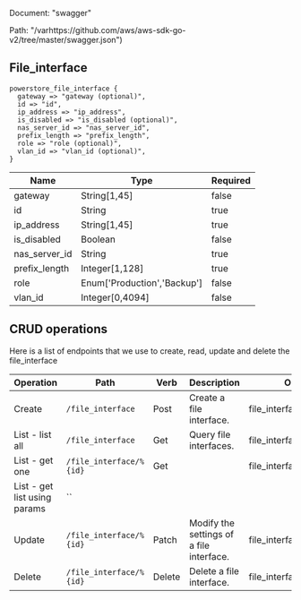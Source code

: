 Document: "swagger"


Path: "/varhttps://github.com/aws/aws-sdk-go-v2/tree/master/swagger.json")

## File_interface



```puppet
powerstore_file_interface {
  gateway => "gateway (optional)",
  id => "id",
  ip_address => "ip_address",
  is_disabled => "is_disabled (optional)",
  nas_server_id => "nas_server_id",
  prefix_length => "prefix_length",
  role => "role (optional)",
  vlan_id => "vlan_id (optional)",
}
```

| Name        | Type           | Required       |
| ------------- | ------------- | ------------- |
|gateway | String[1,45] | false |
|id | String | true |
|ip_address | String[1,45] | true |
|is_disabled | Boolean | false |
|nas_server_id | String | true |
|prefix_length | Integer[1,128] | true |
|role | Enum['Production','Backup'] | false |
|vlan_id | Integer[0,4094] | false |



## CRUD operations

Here is a list of endpoints that we use to create, read, update and delete the file_interface

| Operation | Path | Verb | Description | OperationID |
| ------------- | ------------- | ------------- | ------------- | ------------- |
|Create|`/file_interface`|Post|Create a file interface.|file_interfaceCreate|
|List - list all|`/file_interface`|Get|Query file interfaces.|file_interfaceCollectionQuery|
|List - get one|`/file_interface/%{id}`|Get||file_interfaceInstanceQuery|
|List - get list using params|``||||
|Update|`/file_interface/%{id}`|Patch|Modify the settings of a file interface.|file_interfaceModify|
|Delete|`/file_interface/%{id}`|Delete|Delete a file interface.|file_interfaceDelete|
